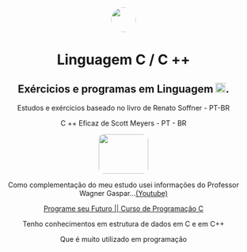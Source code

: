 <head><img align="center" src="https://github.com/brunolaudelino/Welcome/blob/main/HTML/Logos%20&%20Imagens/GIF/html.gif?raw=true" style="border-radius: 50%;" width="50" height="50"></head></head>
<h1 align="center"> Linguagem C / C ++ </h1>
<h2 align=" center">Exércicios e programas em Linguagem <img align="justify" src="https://raw.githubusercontent.com/brunolaudelino/Welcome/cedd96017f25df21a003240812c3027b62fff366/HTML/Logos%20%26%20Imagens/SVG/cplusplus.svg" style="border: 50;" width="20" height="20">.</h2>
<body align="center">
<p>Estudos e exércicios baseado no livro de Renato Soffner - PT-BR</p>
<p> C ++ Eficaz de Scott Meyers - PT - BR</p>
<img align="justify" src="https://github.com/brunolaudelino/Welcome/blob/main/HTML/Logos%20&%20Imagens/JPEG/Renato.jpg?raw=true" style="border-radius: 10px;" width="100"; height="80">

<p>Como complementação do meu estudo usei informações do Professor Wagner Gaspar...<a href="https://www.youtube.com/playlist?list=PLqJK4Oyr5WSjjEQCKkX6oXFORZX7ro3DA">(Youtube)</a></p>
<p><a href="https://www.youtube.com/@programeseufuturo">Programe seu Futuro || Curso de Programação C</a></p>

<p>Tenho conhecimentos em estrutura de dados em C e em C++</p>
<p>Que é muito utilizado em programação</p>
</body>